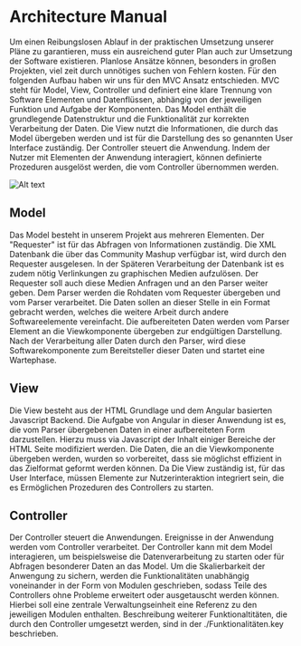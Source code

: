 # Architecture Manual 

Um einen Reibungslosen Ablauf in der praktischen Umsetzung unserer Pläne zu garantieren, muss ein ausreichend guter Plan auch zur Umsetzung der Software existieren.
Planlose Ansätze können, besonders in großen Projekten, viel zeit durch unnötiges suchen von Fehlern kosten. Für den folgenden Aufbau haben wir uns für den MVC Ansatz entschieden.
MVC steht für Model, View, Controller und definiert eine klare Trennung von Software Elementen und Datenflüssen, abhängig von der jeweiligen Funktion und Aufgabe der Komponenten.
Das Model enthält die grundlegende Datenstruktur und die Funktionalität zur korrekten Verarbeitung der Daten. Die View nutzt die Informationen, die durch das Model übergeben werden
und ist für die Darstellung des so genannten User Interface zuständig. Der Controller steuert die Anwendung. Indem der Nutzer mit Elementen der Anwendung
interagiert, können definierte Prozeduren ausgelöst werden, die vom Controller übernommen werden.

![Alt text](https://github.com/annenotarobot/WebTech/blob/main/documentation/architecture.svg)

## Model

Das Model besteht in unserem Projekt aus mehreren Elementen. Der "Requester" ist für das Abfragen von Informationen zuständig. Die XML Datenbank die über das Community
Mashup verfügbar ist, wird durch den Requester ausgelesen. In der Späteren Verarbeitung der Datenbank ist es zudem nötig Verlinkungen zu graphischen Medien aufzulösen.
Der Requester soll auch diese Medien Anfragen und an den Parser weiter geben.
Dem Parser werden die Rohdaten vom Requester übergeben und vom Parser verarbeitet. Die Daten sollen an dieser Stelle in ein Format gebracht werden, welches die 
weitere Arbeit durch andere Softwareelemente vereinfacht. 
Die aufbereiteten Daten werden vom Parser Element an die Viewkomponente übergeben zur endgültigen Darstellung. Nach der Verarbeitung aller Daten durch den Parser,
wird diese Softwarekomponente zum Bereitsteller dieser Daten und startet eine Wartephase. 

## View

Die View besteht aus der HTML Grundlage und dem Angular basierten Javascript Backend. Die Aufgabe von Angular in dieser Anwendung ist es, die vom Parser übergebenen Daten
in einer aufbereiteten Form darzustellen. Hierzu muss via Javascript der Inhalt einiger Bereiche der HTML Seite modifiziert werden. Die Daten, die an die Viewkomponente 
übergeben werden, wurden so vorbereitet, dass sie möglichst effizient in das Zielformat geformt werden können.
Da Die View zuständig ist, für das User Interface, müssen Elemente zur Nutzerinteraktion integriert sein, die es Ermöglichen Prozeduren des Controllers zu starten.

## Controller

Der Controller steuert die Anwendungen. Ereignisse in der Anwendung werden vom Controller verarbeitet. Der Controller kann mit dem Model interagieren, um beispielsweise
die Datenverarbeitung zu starten oder für Abfragen besonderer Daten an das Model. Um die Skalierbarkeit der Anwengung zu sichern, werden die Funktionalitäten unabhängig
voneinander in der Form von Modulen geschrieben, sodass Teile des Controllers ohne Probleme erweitert oder ausgetauscht werden können. Hierbei soll eine 
zentrale Verwaltungseinheit eine Referenz zu den jeweiligen Modulen enthalten.
Beschreibung weiterer Funktionaltitäten, die durch den Controller umgesetzt werden, sind in der ./Funktionalitäten.key beschrieben.
